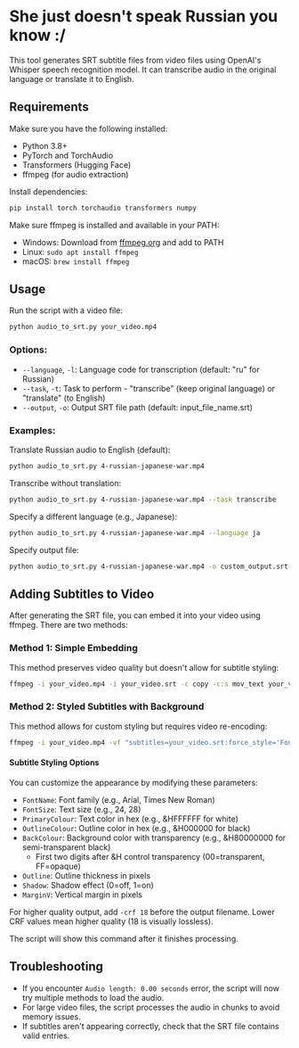 # She just doesn't speak Russian you know :/

This tool generates SRT subtitle files from video files using OpenAI's Whisper speech recognition model. It can transcribe audio in the original language or translate it to English.

## Requirements

Make sure you have the following installed:

- Python 3.8+ 
- PyTorch and TorchAudio
- Transformers (Hugging Face)
- ffmpeg (for audio extraction)

Install dependencies:

```bash
pip install torch torchaudio transformers numpy
```

Make sure ffmpeg is installed and available in your PATH:
- Windows: Download from [ffmpeg.org](https://ffmpeg.org/download.html) and add to PATH
- Linux: `sudo apt install ffmpeg`
- macOS: `brew install ffmpeg`

## Usage

Run the script with a video file:

```bash
python audio_to_srt.py your_video.mp4
```

### Options:

- `--language`, `-l`: Language code for transcription (default: "ru" for Russian)
- `--task`, `-t`: Task to perform - "transcribe" (keep original language) or "translate" (to English)
- `--output`, `-o`: Output SRT file path (default: input_file_name.srt)

### Examples:

Translate Russian audio to English (default):
```bash
python audio_to_srt.py 4-russian-japanese-war.mp4
```

Transcribe without translation:
```bash
python audio_to_srt.py 4-russian-japanese-war.mp4 --task transcribe
```

Specify a different language (e.g., Japanese):
```bash
python audio_to_srt.py 4-russian-japanese-war.mp4 --language ja
```

Specify output file:
```bash
python audio_to_srt.py 4-russian-japanese-war.mp4 -o custom_output.srt
```

## Adding Subtitles to Video

After generating the SRT file, you can embed it into your video using ffmpeg. There are two methods:

### Method 1: Simple Embedding
This method preserves video quality but doesn't allow for subtitle styling:

```bash
ffmpeg -i your_video.mp4 -i your_video.srt -c copy -c:s mov_text your_video_subtitled.mp4
```

### Method 2: Styled Subtitles with Background
This method allows for custom styling but requires video re-encoding:

```bash
ffmpeg -i your_video.mp4 -vf "subtitles=your_video.srt:force_style='FontName=Arial,FontSize=24,PrimaryColour=&HFFFFFF,OutlineColour=&H000000,BackColour=&H80000000,Outline=1,Shadow=0,MarginV=25'" -c:a copy your_video_subtitled.mp4
```

#### Subtitle Styling Options
You can customize the appearance by modifying these parameters:
- `FontName`: Font family (e.g., Arial, Times New Roman)
- `FontSize`: Text size (e.g., 24, 28)
- `PrimaryColour`: Text color in hex (e.g., &HFFFFFF for white)
- `OutlineColour`: Outline color in hex (e.g., &H000000 for black)
- `BackColour`: Background color with transparency (e.g., &H80000000 for semi-transparent black)
  - First two digits after &H control transparency (00=transparent, FF=opaque)
- `Outline`: Outline thickness in pixels
- `Shadow`: Shadow effect (0=off, 1=on)
- `MarginV`: Vertical margin in pixels

For higher quality output, add `-crf 18` before the output filename. Lower CRF values mean higher quality (18 is visually lossless).

The script will show this command after it finishes processing.

## Troubleshooting

- If you encounter `Audio length: 0.00 seconds` error, the script will now try multiple methods to load the audio.
- For large video files, the script processes the audio in chunks to avoid memory issues.
- If subtitles aren't appearing correctly, check that the SRT file contains valid entries. 